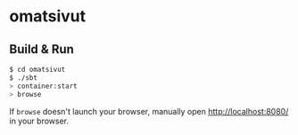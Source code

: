 # omatsivut #

## Build & Run ##

```sh
$ cd omatsivut
$ ./sbt
> container:start
> browse
```

If `browse` doesn't launch your browser, manually open [http://localhost:8080/](http://localhost:8080/) in your browser.
